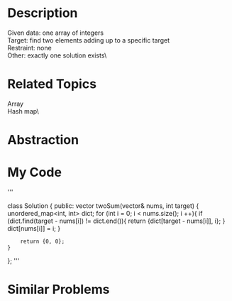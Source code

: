 Description
================
Given data: one array of integers\
Target: find two elements adding up to a specific target\
Restraint: none\
Other: exactly one solution exists\

Related Topics
================
Array\
Hash map\

Abstraction
================

My Code
================
'''

class Solution {
public:
    vector<int> twoSum(vector<int>& nums, int target) {
        unordered_map<int, int> dict;
        for (int i = 0; i < nums.size(); i ++){
            if (dict.find(target - nums[i]) != dict.end()){
                return {dict[target - nums[i]], i};
            }
            dict[nums[i]] = i;
        }
        
        return {0, 0};
    }
};
'''

Similar Problems
===============
